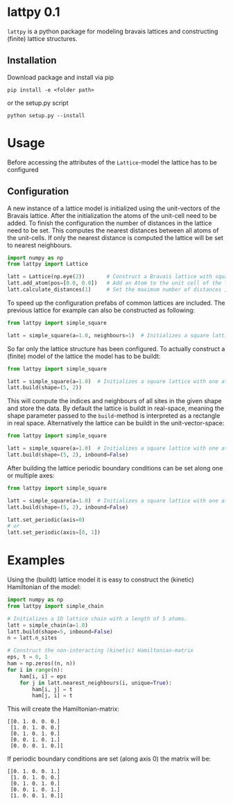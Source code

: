 # lattpy 0.1

`lattpy` is a python package for modeling bravais lattices and constructing (finite) lattice structures.

Installation
------------

Download package and install via pip
````commandline
pip install -e <folder path>
````
or the setup.py script
````commandline
python setup.py --install
````


Usage
=====

Before accessing the attributes of the `Lattice`-model the lattice has to be configured

Configuration
-------------

A new instance of a lattice model is initialized using the unit-vectors of the Bravais lattice.
After the initialization the atoms of the unit-cell need to be added. To finish the configuration
the number of distances in the lattice need to be set. This computes the nearest distances between
all atoms of the unit-cells. If only the nearest distance is computed the lattice will be set to 
nearest neighbours.
````python
import numpy as np
from lattpy import Lattice

latt = Lattice(np.eye(2))       # Construct a Bravais lattice with square unit-vectors
latt.add_atom(pos=[0.0, 0.0])   # Add an Atom to the unit cell of the lattice
latt.calculate_distances(1)     # Set the maximum number of distances in the configuration.
````

To speed up the configuration prefabs of common lattices are included. The previous lattice for example
can also be constructed as following:
````python
from lattpy import simple_square

latt = simple_square(a=1.0, neighbours=1)  # Initializes a square lattice with one atom in the unit-cell
````

So far only the lattice structure has been configured. To actually construct a (finite) model of the lattice
the model has to be buildt:
````python
from lattpy import simple_square

latt = simple_square(a=1.0)  # Initializes a square lattice with one atom in the unit-cell
latt.build(shape=(5, 2))
````
This will compute the indices and neighbours of all sites in the given shape and store the data.
By default the lattice is buildt in real-space, meaning the shape parameter passed to the `build`-method is
interpreted as a rectangle in real space. Alternatively the lattice can be buildt in the unit-vector-space:
````python
from lattpy import simple_square

latt = simple_square(a=1.0)  # Initializes a square lattice with one atom in the unit-cell
latt.build(shape=(5, 2), inbound=False)
````

After building the lattice periodic boundary conditions can be set along one or multiple axes:
````python
from lattpy import simple_square

latt = simple_square(a=1.0)  # Initializes a square lattice with one atom in the unit-cell
latt.build(shape=(5, 2), inbound=False)

latt.set_periodic(axis=0)
# or
latt.set_periodic(axis=[0, 1])
````



Examples
========

Using the (buildt) lattice model it is easy to construct the (kinetic) Hamiltonian of the model:

````python
import numpy as np
from lattpy import simple_chain

# Initializes a 1D lattice chain with a length of 5 atoms.
latt = simple_chain(a=1.0)
latt.build(shape=5, inbound=False)
n = latt.n_sites

# Construct the non-interacting (kinetic) Hamiltonian-matrix
eps, t = 0, 1
ham = np.zeros((n, n))
for i in range(n):
    ham[i, i] = eps
    for j in latt.nearest_neighbours(i, unique=True):
        ham[i, j] = t
        ham[j, i] = t
````
This will create the Hamiltonian-matrix:
````
[[0. 1. 0. 0. 0.]
 [1. 0. 1. 0. 0.]
 [0. 1. 0. 1. 0.]
 [0. 0. 1. 0. 1.]
 [0. 0. 0. 1. 0.]]
````

If periodic boundary conditions are set (along axis 0) the matrix will be:
````
[[0. 1. 0. 0. 1.]
 [1. 0. 1. 0. 0.]
 [0. 1. 0. 1. 0.]
 [0. 0. 1. 0. 1.]
 [1. 0. 0. 1. 0.]]
````
